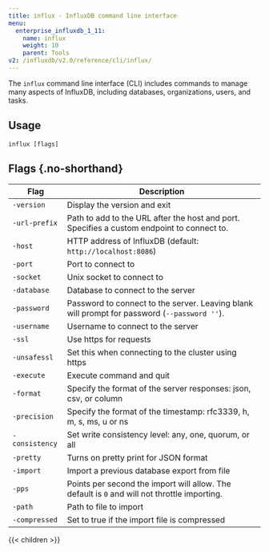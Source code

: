 ```yaml
---
title: influx - InfluxDB command line interface
menu:
  enterprise_influxdb_1_11:
    name: influx
    weight: 10
    parent: Tools
v2: /influxdb/v2.0/reference/cli/influx/
---
```


The `influx` command line interface (CLI) includes commands to manage many aspects of InfluxDB, including databases, organizations, users, and tasks.


## Usage

```
influx [flags]
```


## Flags {.no-shorthand}

| Flag              | Description                                                                                           |
|-------------------|-------------------------------------------------------------------------------------------------------|
| `-version`        | Display the version and exit                                                                          |
| `-url-prefix`     | Path to add to the URL after the host and port. Specifies a custom endpoint to connect to.            |
| `-host`           | HTTP address of InfluxDB (default: `http://localhost:8086`)                                           |
| `-port`           | Port to connect to                                                                                    |
| `-socket`         | Unix socket to connect to                                                                             |
| `-database`       | Database to connect to the server                                                                     |
| `-password`       | Password to connect to the server. Leaving blank will prompt for password (`--password ''`).          |
| `-username`       | Username to connect to the server                                                                     |
| `-ssl`            | Use https for requests                                                                                |
| `-unsafessl`      | Set this when connecting to the cluster using https                                                   |
| `-execute`        | Execute command and quit                                                                              |
| `-format`         | Specify the format of the server responses: json, csv, or column                                      |
| `-precision`      | Specify the format of the timestamp: rfc3339, h, m, s, ms, u or ns                                    |
| `-consistency`    | Set write consistency level: any, one, quorum, or all                                                 |
| `-pretty`         | Turns on pretty print for JSON format                                                                 |
| `-import`         | Import a previous database export from file                                                           |
| `-pps`            | Points per second the import will allow. The default is `0` and will not throttle importing.          |
| `-path`           | Path to file to import                                                                                |
| `-compressed`     | Set to true if the import file is compressed                                                          |

{{< children >}}
